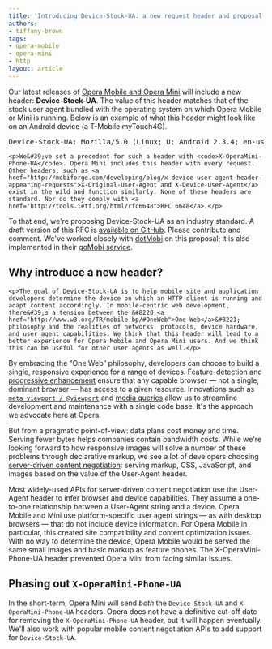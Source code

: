 ```yaml
---
title: 'Introducing Device-Stock-UA: a new request header and proposal'
authors:
- tiffany-brown
tags:
- opera-mobile
- opera-mini
- http
layout: article
---
```

<p>Our latest releases of <a href="http://www.opera.com/mobile/">Opera Mobile and Opera Mini</a> will include a new header: <b>Device-Stock-UA</b>. The value of this header matches that of the stock user agent bundled with the operating system on which Opera Mobile or Mini is running. Below is an example of what this header might look like on an Android device (a T-Mobile myTouch4G). </p>

<pre>Device-Stock-UA: Mozilla/5.0 (Linux; U; Android 2.3.4; en-us; myTouch4G Build/GRJ22) AppleWebKit/533.1 (KHTML, like Gecko) Version/4.0 Mobile Safari/533.1</pre>

    <p>We&#39;ve set a precedent for such a header with <code>X-OperaMini-Phone-UA</code>. Opera Mini includes this header with every request. Other headers, such as <a href="http://mobiforge.com/developing/blog/x-device-user-agent-header-appearing-requests">X-Original-User-Agent and X-Device-User-Agent</a> exist in the wild and function similarly. None of these headers are standard. Nor do they comply with <a href="http://tools.ietf.org/html/rfc6648">RFC 6648</a>.</p>

<p>To that end, we&#39;re proposing Device-Stock-UA as an industry standard. A draft version of this RFC is <a href="https://github.com/operasoftware/Device-Stock-UA-RFC">available on GitHub</a>. Please contribute and comment.  We&#39;ve worked closely with <a href="http://dotmobi.com/">dotMobi</a> on this proposal; it is also implemented in their <a href="http://gomobi.info/">goMobi service</a>. </p>

<h2>Why introduce a new header?</h2>

    <p>The goal of Device-Stock-UA is to help mobile site and application developers determine the device on which an HTTP client is running and adapt content accordingly. In mobile-centric web development, there&#39;s a tension between the &#8220;<a href="http://www.w3.org/TR/mobile-bp/#OneWeb">One Web</a>&#8221; philosophy and the realities of networks, protocols, device hardware, and user agent capabilities. We think that this header will lead to a better experience for Opera Mobile and Opera Mini users. And we think this can be useful for other user agents as well.</p>

<p>By embracing the &#8220;One Web&#8221; philosophy, developers can choose to build a single, responsive experience for a range of devices. Feature-detection and <a href="http://www.w3.org/community/webed/wiki/Graceful_degredation_versus_progressive_enhancement">progressive enhancement</a> ensure that any capable browser &#8212; not a single, dominant browser &#8212; has access to a given resource. Innovations such as <a href="http://dev.opera.com/articles/view/an-introduction-to-meta-viewport-and-viewport/"><code>meta viewport / @viewport</code></a> and <a href="http://dev.opera.com/articles/view/love-your-devices-adaptive-web-design-with-media-queries-viewport-and-more/">media queries</a> allow us to streamline development and maintenance with a single code base. It&#39;s the approach we advocate here at Opera.</p>

<p>But from a pragmatic point-of-view: data plans cost money and time. Serving fewer bytes helps companies contain bandwidth costs. While we&#39;re looking forward to how responsive images will solve a number of these problems through declarative markup, we see a lot of developers choosing <a href="http://tools.ietf.org/html/rfc2616#page-72">server-driven content negotiation</a>: serving markup, CSS, JavaScript, and images based on the value of the User-Agent header.</p>

<p>Most widely-used APIs for server-driven content negotiation use the User-Agent header to infer browser and device capabilities. They assume a one-to-one relationship between a User-Agent string and a device. Opera Mobile and Mini use platform-specific user agent strings &#8212; as with desktop browsers &#8212; that do not include device information. For Opera Mobile in particular, this created site compatibility and content optimization issues. With no way to determine the device, Opera Mobile would be served the same small images and basic markup as feature phones. The X-OperaMini-Phone-UA header prevented Opera Mini from facing similar issues.

<h2>Phasing out <code>X-OperaMini-Phone-UA</code></h2>

<p>In the short-term, Opera Mini will send <em>both</em> the <code>Device-Stock-UA</code> and <code>X-OperaMini-Phone-UA</code> headers. Opera does not have a definitive cut-off date for removing the <code>X-OperaMini-Phone-UA</code> header, but it will happen eventually. We&#39;ll also work with popular mobile content negotiation APIs to add support for <code>Device-Stock-UA</code>.</p></p>
